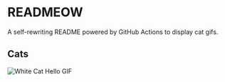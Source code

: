 # READMEOW

A self-rewriting README powered by GitHub Actions to display cat gifs.

## Cats

![White Cat Hello GIF](https://media1.giphy.com/media/v1.Y2lkPTlhY2QwMmRhcjFmaWkxeGhrb3Z4NHM2MnFmenEzY2NrNW1nNWJ3a3R3bHNmN2t6YSZlcD12MV9naWZzX3NlYXJjaCZjdD1n/vFKqnCdLPNOKc/200.gif)
